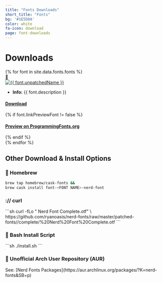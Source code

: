 ```yaml
---
title: "Fonts Downloads"
short_title: "Fonts"
bg: '#1E5D8A'
color: white
fa-icon: download
page: font-downloads
---
```


<h1 class="center">Downloads</h1>

<div class="d-flex flex-row flex-wrap align-items-stretch justify-content-betweeen justify-content-aroundd justify-content-center">
{% for font in site.data.fonts.fonts %}
  <div class="item">
      <a href="https://github.com/ryanoasis/nerd-fonts/releases/download/v{{ site.current_version }}/{{ font.unpatchedName }}.zip">
        <div class="download-icon"></div>
        <img src="/assets/img/previews/{{ font.patchedName }} Nerd Font.svg" alt="{{ font.unpatchedName }}" title="Download {{ font.unpatchedName }}">
      </a>
      <ul>
        <li><strong>Info:</strong> {{ font.description }}</li>
      </ul>
      <div>
        <h4 class="inlineblock bg-green border-white text-white nerd-font-button">
          <i class="nf nf-fa-download"></i>
          <a href="https://github.com/ryanoasis/nerd-fonts/releases/download/v{{ site.current_version }}/{{ font.unpatchedName }}.zip" class="inlineblock">Download</a>
        </h4>
        {% if font.linkPreviewFont != false %}
        <h4 class="inlineblock bg-purple border-white text-white nerd-font-button">
          <i class="nf nf-oct-link_external"></i>
          <a href="https://app.programmingfonts.org/#{{ font.linkPreviewFont }}" target="_blank" alt="Full Preview of {{ font.patchedName }} on ProgrammingFonts.org" class="inlineblock">Preview <span>on ProgrammingFonts.org</span></a>
        </h4>
        {% endif %}
      </div>
  </div>
{% endfor %}
</div>

<div class="clear"></div>


<h2 class="center"> Other Download & Install Options </h2>

<h3 class="center"> <span></span> Homebrew </h3>

```sh
brew tap homebrew/cask-fonts &&
brew cask install font-<FONT NAME>-nerd-font
```

<h3 class="center"> :// curl </h3>
<div markdown="1">
```sh
    curl -fLo "<FONT NAME> Nerd Font Complete.otf" \
    https://github.com/ryanoasis/nerd-fonts/raw/master/patched-fonts/<FONT_PATH>/complete/<FONT_NAME>%20Nerd%20Font%20Complete.otf
```
</div>
<h3 class="center"> <span></span> Bash Install Script </h3>
<div markdown="1">
```sh
./install.sh <FontName>
```
</div>
<h3 class="center"> <span></span> Unofficial Arch User Repository (AUR) </h3>
<div markdown="1" class="center">
See: [Nerd Fonts Packages](https://aur.archlinux.org/packages/?K=nerd-fonts&SB=p)
</div>
